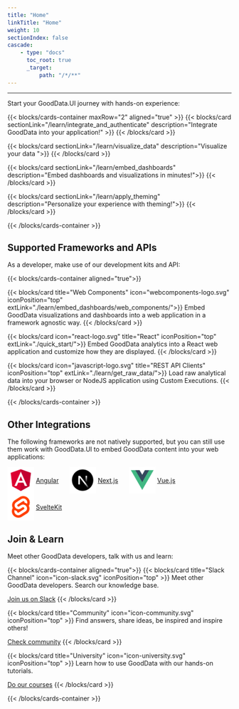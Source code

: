 ```yaml
---
title: "Home"
linkTitle: "Home"
weight: 10
sectionIndex: false
cascade:
    - type: "docs"
      toc_root: true
      _target:
          path: "/*/**"
---
```


---

Start your GoodData.UI journey with hands-on experience:

{{< blocks/cards-container maxRow="2" aligned="true" >}}
{{< blocks/card sectionLink="/learn/integrate_and_authenticate" description="Integrate GoodData into your application!" >}}
{{< /blocks/card >}}

{{< blocks/card sectionLink="/learn/visualize_data" description="Visualize your data ">}}
{{< /blocks/card >}}

{{< blocks/card sectionLink="/learn/embed_dashboards" description="Embed dashboards and visualizations in minutes!">}}
{{< /blocks/card >}}

{{< blocks/card sectionLink="/learn/apply_theming" description="Personalize your experience with theming!">}}
{{< /blocks/card >}}

{{< /blocks/cards-container >}}

## Supported Frameworks and APIs

As a developer, make use of our development kits and API:

{{< blocks/cards-container aligned="true">}}

{{< blocks/card title="Web Components" icon="webcomponents-logo.svg" iconPosition="top" extLink="./learn/embed_dashboards/web_components/">}}
Embed GoodData visualizations and dashboards into a web application in a framework agnostic way.
{{< /blocks/card >}}

{{< blocks/card icon="react-logo.svg" title="React" iconPosition="top" extLink="./quick_start/">}}
Embed GoodData analytics into a React web application and customize how they are displayed.
{{< /blocks/card >}}

{{< blocks/card icon="javascript-logo.svg" title="REST API Clients" iconPosition="top" extLink="./learn/get_raw_data/">}}
Load raw analytical data into your browser or NodeJS application using Custom Executions.
{{< /blocks/card >}}

{{< /blocks/cards-container >}}

## Other Integrations

The following frameworks are not natively supported, but you can still use them work with GoodData.UI to embed GoodData content into your web applications:

<style>
.image-link {
    display: inline-block; /* Make each div behave like an inline block */
    margin-right: 20px; /* Optional: Adds some space between each item */
}

/* Optional: Ensure images and links align vertically */
.image-link img, .image-link a {
    vertical-align: middle;
}
</style>

<div class="image-link">
    <img src="../angular.png" width="60px" />
    <a href="https://www.gooddata.com/blog/frontend-integration-series-angular/" target="_blank">Angular</a>
</div>
<div class="image-link">
    <img src="../nextjs.png" width="60px" />
    <a href="https://www.gooddata.com/blog/frontend-integration-series-nextjs/" target="_blank">Next.js</a>
</div>
<div class="image-link">
    <img src="../vuejs.png" width="60px" />
    <a href="https://www.gooddata.com/blog/frontend-integration-series-vue-js/" target="_blank">Vue.js</a>
</div>
<div class="image-link">
    <img src="../svelte.png" width="60px" />
    <a href="https://www.gooddata.com/blog/frontend-integration-series-sveltekit/" target="_blank">SvelteKit</a>
</div>

## Join & Learn

Meet other GoodData developers, talk with us and learn:

{{< blocks/cards-container aligned="true">}}
{{< blocks/card title="Slack Channel" icon="icon-slack.svg" iconPosition="top" >}}
Meet other GoodData developers. Search our knowledge base.

[Join us on Slack](https://join.slack.com/t/gooddataconnect/shared_invite/zt-mkqhg6bm-omgjndejTlTyB3wgaVkkGQ)
{{< /blocks/card >}}

{{< blocks/card title="Community" icon="icon-community.svg" iconPosition="top" >}}
Find answers, share ideas, be inspired and inspire others!

[Check community](https://community.gooddata.com/)
{{< /blocks/card >}}

{{< blocks/card title="University" icon="icon-university.svg" iconPosition="top" >}}
Learn how to use GoodData with our hands-on tutorials.

[Do our courses](https://university.gooddata.com/)
{{< /blocks/card >}}

{{< /blocks/cards-container >}}
